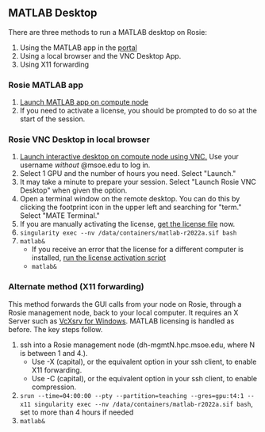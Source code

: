 ## MATLAB Desktop

There are three methods to run a MATLAB desktop on Rosie:
1. Using the MATLAB app in the [portal](https://dh-ood.hpc.msoe.edu)
1. Using a local browser and the VNC Desktop App.
1. Using X11 forwarding

### Rosie MATLAB app

1. [Launch MATLAB app on compute node](https://dh-ood.hpc.msoe.edu/pun/sys/dashboard/batch_connect/sys/rosie_matlab/session_contexts/new)
1. If you need to activate a license, you should be prompted to do so at the start of the session.

### Rosie VNC Desktop in local browser

1. [Launch interactive desktop on compute node using VNC.](https://dh-ood.hpc.msoe.edu/pun/sys/dashboard/batch_connect/sys/rosie_vnc_desktop/session_contexts/new) Use your username *without* @msoe.edu to log in.
1. Select 1 GPU and the number of hours you need. Select "Launch."
1. It may take a minute to prepare your session. Select "Launch Rosie VNC Desktop" when given the option.
1. Open a terminal window on the remote desktop. You can do this by clicking the footprint icon in the upper left and searching for "term." Select "MATE Terminal."
1. If you are manually activating the license, [get the license file](matlab/intro?id=manual-license-file) now.
1. `singularity exec --nv /data/containers/matlab-r2022a.sif bash`
1. `matlab&`
   * If you receive an error that the license for a different computer is installed, [run the license activation script](matlab/intro.md?id=matlab-licensing)
   * `matlab&`

### Alternate method (X11 forwarding)

This method forwards the GUI calls from your node on Rosie, through a Rosie management node, back to your local computer. It requires an X Server such as [VcXsrv for Windows](https://sourceforge.net/projects/vcxsrv/). MATLAB licensing is handled as before. The key steps follow.

1. ssh into a Rosie management node (dh-mgmtN.hpc.msoe.edu, where N is between 1 and 4.).
   * Use -X (capital), or the equivalent option in your ssh client, to enable X11 forwarding.
   * Use -C (capital), or the equivalent option in your ssh client, to enable compression.
1. `srun --time=04:00:00 --pty --partition=teaching --gres=gpu:t4:1 --x11 singularity exec --nv /data/containers/matlab-r2022a.sif bash`, set to more than 4 hours if needed
1. `matlab&`
